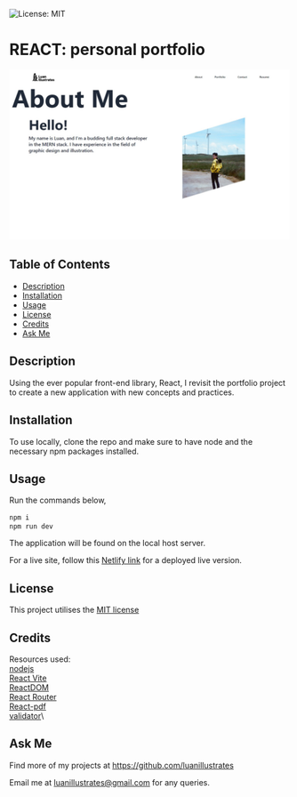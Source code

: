 ![License: MIT](https://img.shields.io/badge/License-MIT-yellow.svg)

# REACT: personal portfolio

![website's appearance and functionality preview](src/assets/images/screenshot.jpg)

## Table of Contents

- [Description](#description)
- [Installation](#installation)
- [Usage](#usage)
- [License](#license)
- [Credits](#credits)
- [Ask Me](#ask-me)

## Description

Using the ever popular front-end library, React, I revisit the portfolio project to create a new application with new concepts and practices.

## Installation

To use locally, clone the repo and make sure to have node and the necessary npm packages installed.

## Usage

Run the commands below,

```
npm i
npm run dev
```

The application will be found on the local host server.

For a live site, follow this <a href="https://main--stellular-begonia-1ff0d2.netlify.app/" target="_blank">Netlify link</a> for a deployed live version.

## License

This project utilises the <a href="https://opensource.org/licenses/MIT" target="_blank">MIT license</a>

## Credits

Resources used:\
 <a href="https://nodejs.org/en/docs">nodejs</a>\
 <a href="https://vitejs.dev/guide/">React Vite</a>\
 <a href="https://legacy.reactjs.org/docs/react-dom.html">ReactDOM</a>\
 <a href="https://reactrouter.com/en/main">React Router</a>\
 <a href="https://react-pdf.org/">React-pdf</a>\
 <a href="https://www.npmjs.com/package/validator">validator</a>\

## Ask Me

Find more of my projects at https://github.com/luanillustrates

Email me at luanillustrates@gmail.com for any queries.
